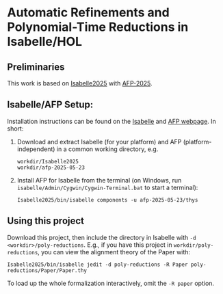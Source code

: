 # Automatic Refinements and Polynomial-Time Reductions in Isabelle/HOL

## Preliminaries

This work is based on [Isabelle2025](https://isabelle.in.tum.de) with [AFP-2025](https://www.isa-afp.org/download/).

## Isabelle/AFP Setup:
Installation instructions can be found on the [Isabelle](https://isabelle.in.tum.de/installation.html) and [AFP webpage](https://www.isa-afp.org/help/).
In short:

1. Download and extract Isabelle (for your platform) and AFP (platform-independent) in a common working directory, e.g.
   ```
   workdir/Isabelle2025
   workdir/afp-2025-05-23
   ```

2. Install AFP for Isabelle from the terminal
   (on Windows, run `isabelle/Admin/Cygwin/Cygwin-Terminal.bat` to start a terminal):
   ```
   Isabelle2025/bin/isabelle components -u afp-2025-05-23/thys
   ```

## Using this project
Download this project, then include the directory in Isabelle with `-d <workdir>/poly-reductions`.
E.g., if you have this project in `workdir/poly-reductions`,
you can view the alignment theory of the Paper with:
```
Isabelle2025/bin/isabelle jedit -d poly-reductions -R Paper poly-reductions/Paper/Paper.thy
```
To load up the whole formalization interactively, omit the `-R paper` option.